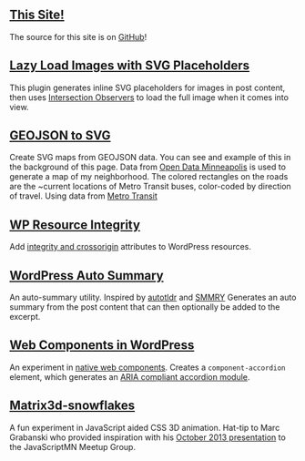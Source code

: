 ## [This Site!](https://github.com/kylereicks/kylereicks-me)
The source for this site is on [GitHub](https://github.com/kylereicks/kylereicks-me)!

## [Lazy Load Images with SVG Placeholders](https://github.com/kylereicks/lazy-load-images)
This plugin generates inline SVG placeholders for images in post content, then uses [Intersection Observers](https://developer.mozilla.org/en-US/docs/Web/API/Intersection_Observer_API) to load the full image when it comes into view.

## [GEOJSON to SVG](https://github.com/kylereicks/geojson-to-svg)
Create SVG maps from GEOJSON data. You can see and example of this in the background of this page. Data from [Open Data Minneapolis](http://opendata.minneapolismn.gov/) is used to generate a map of my neighborhood. The colored rectangles on the roads are the ~current locations of Metro Transit buses, color-coded by direction of travel. Using data from [Metro Transit](http://svc.metrotransit.org/)

## [WP Resource Integrity](https://github.com/kylereicks/wp-resource-integrity)
Add [integrity and crossorigin](https://developer.mozilla.org/en-US/docs/Web/Security/Subresource_Integrity) attributes to WordPress resources.

## [WordPress Auto Summary](https://github.com/kylereicks/auto-summary)
An auto-summary utility. Inspired by [autotldr](https://www.reddit.com/user/autotldr) and [SMMRY](http://smmry.com/)
Generates an auto summary from the post content that can then optionally be added to the excerpt.

## [Web Components in WordPress](https://github.com/kylereicks/web-components)
An experiment in [native web components](https://developer.mozilla.org/en-US/docs/Web/Web_Components). Creates a `component-accordion` element, which generates an [ARIA compliant accordion module](https://www.w3.org/TR/wai-aria-practices-1.1/#accordion).

## [Matrix3d-snowflakes](https://github.com/kylereicks/matrix3d-snowflakes)
A fun experiment in JavaScript aided CSS 3D animation. Hat-tip to Marc Grabanski who provided inspiration with his [October 2013 presentation](http://www.slideshare.net/1Marc/css-and-svg-matrix-transforms) to the JavaScriptMN Meetup Group.
